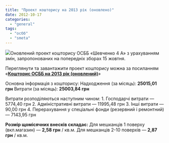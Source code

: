 ```yaml
---
title: "Проект кошторису на 2013 рік (оновлено)"
date: 2012-10-17
categories: 
  - "general"
tags: 
  - "осбб"
  - "smeta"
---
```


[![](http://shevchenko4a.brovary.org/wp-content/uploads/2012/10/32593.jpg)](http://shevchenko4a.brovary.org/wp-content/uploads/2012/10/32593.jpg)Оновлений проект кошторису ОСББ «Шевченко 4 А» з урахуванням змін, запропонованих на попередніх зборах 15 жовтня.

Переглянути та завантажити проект кошторису можна за посиланням «[**Кошторис ОСББ на 2013 рік (оновлений)**](https://docs.google.com/spreadsheet/ccc?key=0AhE2NQlPHqm_dGxzeWFNUlBBS09mZHFWbUp5dlVsaUE "Кошторис ОСББ")»

Основна інформація з кошторису: Надходження (за місяць): **25015,01 грн** Витрати (за місяць): **25003,84 грн**

Витрати розподіляються наступним чином: 1. Господарчі витрати — 5774,40 грн 2. Адміністративні витрати — 11995,48 грн 3. Інші витрати — 90,00 грн 4. Перерахування у спеціальні фонди (резервний і ремонтний) — 7143,95 грн

**Розмір щомісячних внесків складає:** Для мешканців 1 поверху (вкл.магазин) — **2,58 грн** / кв.м. Для мешканців 2-10 поверхів — **2,87 грн** / кв.м.
